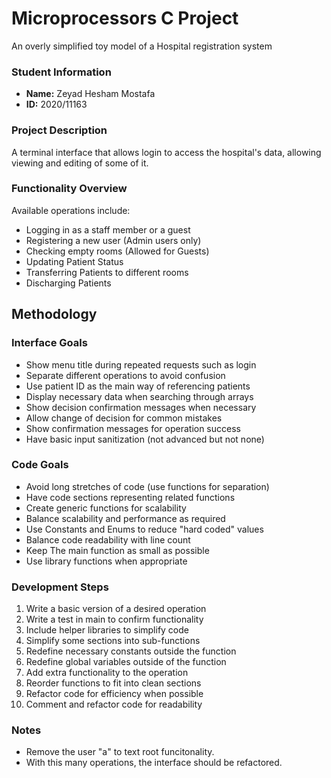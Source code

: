 # Microprocessors C Project
An overly simplified toy model of a Hospital registration system
### Student Information
- **Name:** Zeyad Hesham Mostafa
- **ID:** 2020/11163

### Project Description
A terminal interface that allows login to access the hospital's data, allowing viewing and editing of some of it.

### Functionality Overview
Available operations include:
- Logging in as a staff member or a guest
- Registering a new user (Admin users only)
- Checking empty rooms (Allowed for Guests)
- Updating Patient Status
- Transferring Patients to different rooms
- Discharging Patients

## Methodology
### Interface Goals

- Show menu title during repeated requests such as login
- Separate different operations to avoid confusion
- Use patient ID as the main way of referencing patients
- Display necessary data when searching through arrays
- Show decision confirmation messages when necessary
- Allow change of decision for common mistakes
- Show confirmation messages for operation success
- Have basic input sanitization (not advanced but not none)

### Code Goals

- Avoid long stretches of code (use functions for separation)
- Have code sections representing related functions
- Create generic functions for scalability
- Balance scalability and performance as required
- Use Constants and Enums to reduce "hard coded" values
- Balance code readability with line count
- Keep The main function as small as possible
- Use library functions when appropriate

### Development Steps

1. Write a basic version of a desired operation
2. Write a test in main to confirm functionality
3. Include helper libraries to simplify code
4. Simplify some sections into sub-functions
5. Redefine necessary constants outside the function
6. Redefine global variables outside of the function
7. Add extra functionality to the operation
8. Reorder functions to fit into clean sections
9. Refactor code for efficiency when possible
10. Comment and refactor code for readability

### Notes
- Remove the user "a" to text root funcitonality.
- With this many operations, the interface should be refactored.

